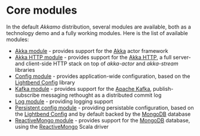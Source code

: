 # Core modules

In the default *Akkamo* distribution, several modules are available, both as a technology demo and a fully working modules. Here is the list of available modules:

* [Akka module](akka-module.md) - provides support for the [Akka](http://akka.io) actor framework
* [Akka HTTP module](akka-http-module.md) - provides support for the [Akka HTTP](http://doc.akka.io/docs/akka/current/scala/http/), a full server-and client-side HTTP stack on top of *akka-actor* and *akka-stream* libraries
* [Config module](config-module.md) - provides application-wide configuration, based on the [Lightbend Config](https://github.com/typesafehub/config) library
* [Kafka module](kafka-module.md) - provides support for the [Apache Kafka](http://kafka.apache.org), publish-subscribe messaging rethought as a distributed commit log
* [Log module](log-module.md) - providing logging support
* [Persistent config module](persistent-config-module.md) - providing persistable configuration, based on the [Lightbend Config](https://github.com/typesafehub/config) and by default backed by the [MongoDB](https://www.mongodb.com) database
* [ReactiveMongo module](reactivemongo-module.md) - provides support for the [MongoDB](https://www.mongodb.com) database, using the [ReactiveMongo](http://reactivemongo.org) Scala driver
